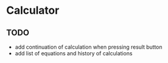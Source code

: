 # Calculator
## TODO
* add continuation of calculation when pressing result button
* add list of equations and history of calculations
